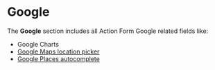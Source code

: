 # Google

The **Google** section includes all Action Form Google related fields like:
* Google Charts
* [Google Maps location picker](google/google-maps-location-picker.html)
* [Google Places autocomplete](google/google-places.html)